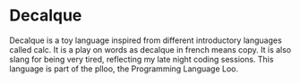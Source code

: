 # Decalque
Decalque is a toy language inspired from different introductory languages called calc. It is a play on words as decalque in french means copy. It is also slang for being very tired, reflecting my late night coding sessions.
This language is part of the plloo, the Programming Language Loo.